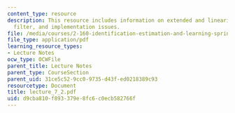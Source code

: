 ```yaml
---
content_type: resource
description: This resource includes information on extended and linearized kalman
  filter, and implementation issues.
file: /media/courses/2-160-identification-estimation-and-learning-spring-2006/d9cba810f893379e8fc6c0ecb582766f_lecture_7_2.pdf
file_type: application/pdf
learning_resource_types:
- Lecture Notes
ocw_type: OCWFile
parent_title: Lecture Notes
parent_type: CourseSection
parent_uid: 31ce5c52-9cc0-9735-d43f-ed0218389c93
resourcetype: Document
title: lecture_7_2.pdf
uid: d9cba810-f893-379e-8fc6-c0ecb582766f
---
```

